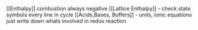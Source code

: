 [[Enthalpy]] combustion always negative
[[Lattice Enthalpy]] - check state symbols every line in cycle
[[Acids,Bases, Buffers]] - units, ionic equations just write down whats involved in redox reaction


